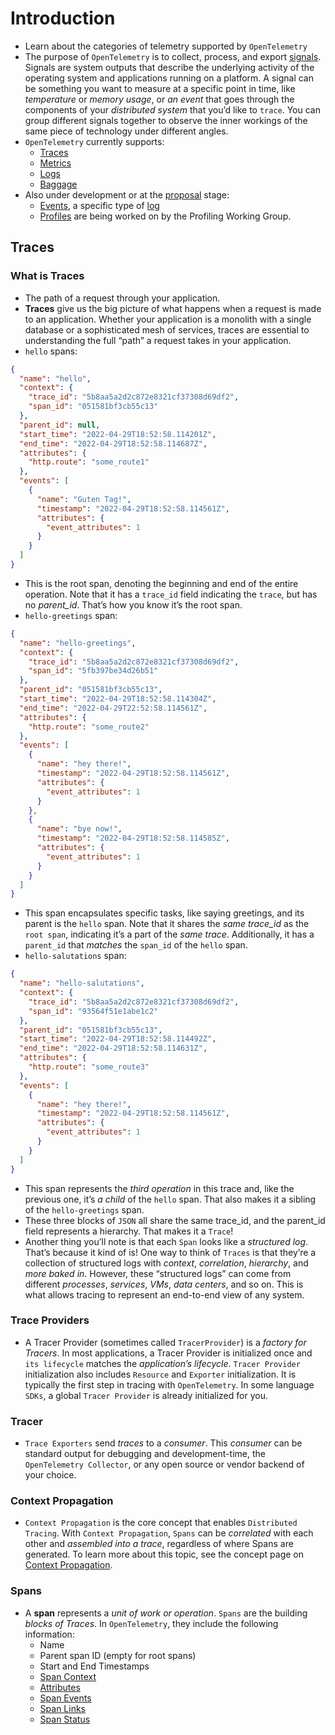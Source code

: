 # Introduction

- Learn about the categories of telemetry supported by `OpenTelemetry`
- The purpose of `OpenTelemetry` is to collect, process, and export [signals](https://opentelemetry.io/docs/specs/otel/glossary/#signals). Signals are system outputs that describe the underlying activity of the operating system and applications running on a platform. A signal can be something you want to measure at a specific point in time, like *temperature* or *memory usage*, or *an event* that goes through the components of your *distributed system* that you’d like to `trace`. You can group different signals together to observe the inner workings of the same piece of technology under different angles.
- `OpenTelemetry` currently supports:
  - [Traces](https://opentelemetry.io/docs/concepts/signals/traces/)
  - [Metrics](https://opentelemetry.io/docs/concepts/signals/metrics)
  - [Logs](https://opentelemetry.io/docs/concepts/signals/logs)
  - [Baggage](https://opentelemetry.io/docs/concepts/signals/baggage/)
- Also under development or at the [proposal](https://github.com/open-telemetry/opentelemetry-specification/tree/main/oteps/#readme) stage:
  - [Events](https://opentelemetry.io/docs/specs/otel/logs/data-model/#events), a specific type of [log](https://opentelemetry.io/docs/concepts/signals/logs/)
  - [Profiles](https://github.com/open-telemetry/opentelemetry-specification/blob/main/oteps/profiles/0212-profiling-vision.md) are being worked on by the Profiling Working Group.

## Traces

### What is Traces

- The path of a request through your application.
- **Traces** give us the big picture of what happens when a request is made to an application. Whether your application is a monolith with a single database or a sophisticated mesh of services, traces are essential to understanding the full “path” a request takes in your application.
- `hello` spans:

```json
{
  "name": "hello",
  "context": {
    "trace_id": "5b8aa5a2d2c872e8321cf37308d69df2",
    "span_id": "051581bf3cb55c13"
  },
  "parent_id": null,
  "start_time": "2022-04-29T18:52:58.114201Z",
  "end_time": "2022-04-29T18:52:58.114687Z",
  "attributes": {
    "http.route": "some_route1"
  },
  "events": [
    {
      "name": "Guten Tag!",
      "timestamp": "2022-04-29T18:52:58.114561Z",
      "attributes": {
        "event_attributes": 1
      }
    }
  ]
}
```

- This is the root span, denoting the beginning and end of the entire operation. Note that it has a `trace_id` field indicating the `trace`, but has no *parent_id*. That’s how you know it’s the root span.
- `hello-greetings` span:

```json
{
  "name": "hello-greetings",
  "context": {
    "trace_id": "5b8aa5a2d2c872e8321cf37308d69df2",
    "span_id": "5fb397be34d26b51"
  },
  "parent_id": "051581bf3cb55c13",
  "start_time": "2022-04-29T18:52:58.114304Z",
  "end_time": "2022-04-29T22:52:58.114561Z",
  "attributes": {
    "http.route": "some_route2"
  },
  "events": [
    {
      "name": "hey there!",
      "timestamp": "2022-04-29T18:52:58.114561Z",
      "attributes": {
        "event_attributes": 1
      }
    },
    {
      "name": "bye now!",
      "timestamp": "2022-04-29T18:52:58.114585Z",
      "attributes": {
        "event_attributes": 1
      }
    }
  ]
}
```

- This span encapsulates specific tasks, like saying greetings, and its parent is the `hello` span. Note that it shares the *same trace_id* as the `root span`, indicating it’s a part of the *same trace*. Additionally, it has a `parent_id` that *matches* the `span_id` of the `hello` span.
- `hello-salutations` span:

```json
{
  "name": "hello-salutations",
  "context": {
    "trace_id": "5b8aa5a2d2c872e8321cf37308d69df2",
    "span_id": "93564f51e1abe1c2"
  },
  "parent_id": "051581bf3cb55c13",
  "start_time": "2022-04-29T18:52:58.114492Z",
  "end_time": "2022-04-29T18:52:58.114631Z",
  "attributes": {
    "http.route": "some_route3"
  },
  "events": [
    {
      "name": "hey there!",
      "timestamp": "2022-04-29T18:52:58.114561Z",
      "attributes": {
        "event_attributes": 1
      }
    }
  ]
}
```

- This span represents the *third operation* in this trace and, like the previous one, it’s *a child* of the `hello` span. That also makes it a sibling of the `hello-greetings` span.
- These three blocks of `JSON` all share the same trace_id, and the parent_id field represents a hierarchy. That makes it a `Trace`!
- Another thing you’ll note is that each `Span` looks like a *structured log*. That’s because it kind of is! One way to think of `Traces` is that they’re a collection of structured logs with *context*, *correlation*, *hierarchy*, and *more baked in*. However, these “structured logs” can come from different *processes*, *services*, *VMs*, *data centers*, and so on. This is what allows tracing to represent an end-to-end view of any system.

### Trace Providers

- A Tracer Provider (sometimes called `TracerProvider`) is a *factory for Tracers*. In most applications, a Tracer Provider is initialized once and `its lifecycle` matches the *application’s lifecycle*. `Tracer Provider` initialization also includes `Resource` and `Exporter` initialization. It is typically the first step in tracing with `OpenTelemetry`. In some language `SDKs`, a global `Tracer Provider` is already initialized for you.

### Tracer

- `Trace Exporters` send *traces* to a *consumer*. This *consumer* can be standard output for debugging and development-time, the `OpenTelemetry Collector`, or any open source or vendor backend of your choice.

### Context Propagation

- `Context Propagation` is the core concept that enables `Distributed Tracing`. With `Context Propagation`, `Spans` can be *correlated* with each other and *assembled into a trace*, regardless of where Spans are generated. To learn more about this topic, see the concept page on [Context Propagation](https://opentelemetry.io/docs/concepts/context-propagation).

### Spans

- A **span** represents a *unit of work or operation*. `Spans` are the building *blocks of Traces*. In `OpenTelemetry`, they include the following information:
  - Name
  - Parent span ID (empty for root spans)
  - Start and End Timestamps
  - [Span Context](https://opentelemetry.io/docs/concepts/signals/traces/#span-context)
  - [Attributes](https://opentelemetry.io/docs/concepts/signals/traces/#attributes)
  - [Span Events](https://opentelemetry.io/docs/concepts/signals/traces/#span-events)
  - [Span Links](https://opentelemetry.io/docs/concepts/signals/traces/#span-links)
  - [Span Status](https://opentelemetry.io/docs/concepts/signals/traces/#span-status)

